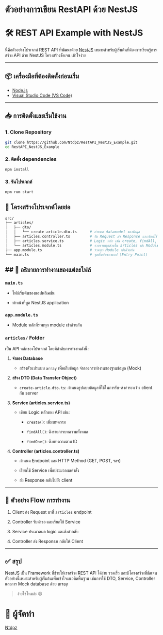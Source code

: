 #  ตัวอย่างการเขียน RestAPI ด้วย NestJS
# 🛠️ REST API Example with NestJS

นี่คือตัวอย่างโปรเจกต์ REST API ที่พัฒนาด้วย [NestJS](https://nestjs.com/) เหมาะสำหรับผู้เริ่มต้นที่ต้องการเรียนรู้การสร้าง API ด้วย NestJS โครงสร้างชัดเจน เข้าใจง่าย

---

## 📦 เครื่องมือที่ต้องติดตั้งก่อนเริ่ม

- [Node.js](https://nodejs.org/)
- [Visual Studio Code (VS Code)](https://code.visualstudio.com/)

---

## 📥 การติดตั้งและเริ่มใช้งาน

### 1. Clone Repository

```bash
git clone https://github.com/Ntdpz/RestAPI_NestJS_Example.git
cd RestAPI_NestJS_Example
```

### 2. ติดตั้ง dependencies
```bash
npm install
```

### 3. รันโปรเจกต์
```bash
npm run start
```

## 📂 โครงสร้างโปรเจกต์โดยย่อ
```bash
src/
├── articles/
│   ├── dto/
│   │   └── create-article.dto.ts      # กำหนด datamodel ของข้อมูล
│   ├── articles.controller.ts         # รับ Request ส่ง Response และเรียกใช้ service
│   ├── articles.service.ts            # Logic หลัก เช่น create, findAll, findOne
│   └── articles.module.ts             # รวบรวมทุกส่วนใน articles เข้า Module
├── app.module.ts                      # รวมทุก Module เข้าด้วยกัน
└── main.ts                            # จุดเริ่มต้นของแอป (Entry Point)

```

## ## 🧠 อธิบายการทำงานของแต่ละไฟล์

### `main.ts`

-   ไฟล์เริ่มต้นของแอปพลิเคชัน
    
-   ทำหน้าที่บูต NestJS application
    

### `app.module.ts`

-   Module หลักที่รวมทุก module เข้าด้วยกัน
    

### `articles/` Folder

เป็น API หลักของโปรเจกต์ โดยมีลำดับการทำงานดังนี้:

1.  **จำลอง Database**
    
    -   สร้างตัวแปรแบบ `array` เพื่อเก็บข้อมูล จำลองการทำงานของฐานข้อมูล (Mock)
        
2.  **สร้าง DTO (Data Transfer Object)**
    
    -   `create-article.dto.ts`: กำหนดรูปแบบข้อมูลที่ใช้ในการรับ-ส่งค่าระหว่าง client กับ server
        
3.  **Service (articles.service.ts)**
    
    -   เขียน Logic หลักของ API เช่น:
        
        -   `create()`: เพิ่มบทความ
            
        -   `findAll()`: ดึงรายการบทความทั้งหมด
            
        -   `findOne()`: ดึงบทความตาม ID
            
4.  **Controller (articles.controller.ts)**
    
    -   กำหนด Endpoint และ HTTP Method (GET, POST, ฯลฯ)
        
    -   เรียกใช้ Service เพื่อประมวลผลคำสั่ง
        
    -   ส่ง Response กลับไปยัง client
        

----------

## 🚀 ตัวอย่าง Flow การทำงาน

1.  Client ส่ง Request มาที่ `articles` endpoint
    
2.  Controller รับคำขอ และเรียกใช้ Service
    
3.  Service ประมวลผล logic และส่งค่ากลับ
    
4.  Controller ส่ง Response กลับให้ Client
    

----------

## ✅ สรุป

NestJS เป็น Framework ที่ช่วยให้เราสร้าง REST API ได้ง่าย รวดเร็ว และมีโครงสร้างที่ชัดเจน  
ตัวอย่างนี้เหมาะสำหรับผู้เริ่มต้นเพื่อเข้าใจแนวคิดพื้นฐาน เช่นการใช้ DTO, Service, Controller และการ Mock database ด้วย array

> ง่ายใช่ไหมล่ะ 😄

# 🙌 ผู้จัดทำ

[Ntdpz](https://github.com/Ntdpz)
